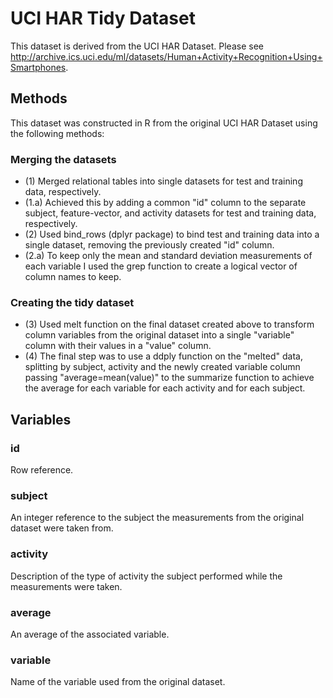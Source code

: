 # UCI HAR Tidy Dataset

This dataset is derived from the UCI HAR Dataset.
Please see http://archive.ics.uci.edu/ml/datasets/Human+Activity+Recognition+Using+Smartphones.

## Methods
This dataset was constructed in R from the original UCI HAR Dataset using the following methods:

### Merging the datasets
- (1) Merged relational tables into single datasets for test and training data, respectively.
- (1.a) Achieved this by adding a common "id" column to the separate subject, feature-vector, and activity datasets for test and training data, respectively.
- (2) Used bind_rows (dplyr package) to bind test and training data into a single dataset, removing the previously created "id" column.
- (2.a) To keep only the mean and standard deviation measurements of each variable I used the grep function to create a logical vector of column names to keep.
### Creating the tidy dataset
- (3) Used melt function on the final dataset created above to transform column variables from the original dataset into a single "variable" column with their values in a "value" column.
- (4) The final step was to use a ddply function on the "melted" data, splitting by subject, activity and the newly created variable column passing "average=mean(value)" to the summarize function to achieve the average for each variable for each activity and for each subject.

## Variables

### id
Row reference.

### subject
An integer reference to the subject the measurements from the original dataset were taken from.

### activity
Description of the type of activity the subject performed while the measurements were taken.

### average
An average of the associated variable.

### variable
Name of the variable used from the original dataset.
